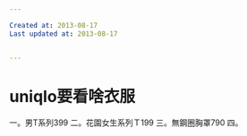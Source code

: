 ```yaml
---

Created at: 2013-08-17
Last updated at: 2013-08-17


---
```


# uniqlo要看啥衣服


一。男T系列399
二。花園女生系列Ｔ199
三。無鋼圈胸罩790
四。

